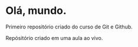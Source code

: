 # Olá, mundo.
 Primeiro repositório criado do curso de Git e Github.

 Repósitório criado em uma aula ao vivo.

